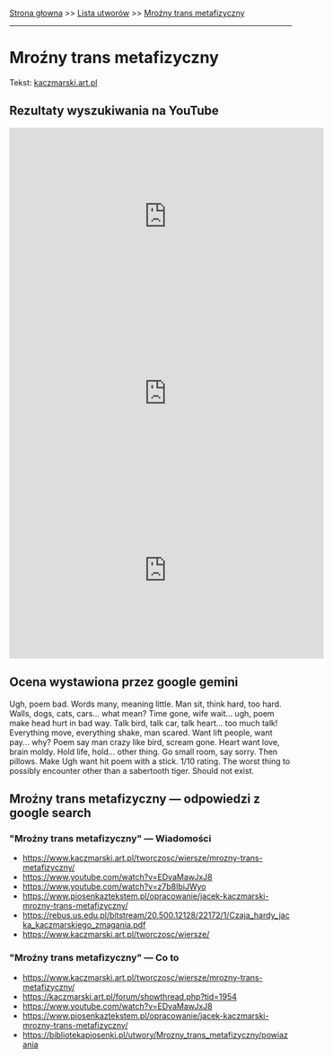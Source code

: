 [Strona głowna](../index.md) >> [Lista utworów](../list.md) >> [Mroźny trans metafizyczny](292.md)

---

# Mroźny trans metafizyczny

Tekst: [kaczmarski.art.pl](https://www.kaczmarski.art.pl/tworczosc/wiersze/mrozny-trans-metafizyczny/)

## Rezultaty wyszukiwania na YouTube

<iframe width="560" height="315" src="https://www.youtube.com/embed/EDvaMawJxJ8?si=IdontcarewhotheIRSsendsImnotpayingtaxes" title="YouTube video player" frameborder="0" allow="accelerometer; autoplay; clipboard-write; encrypted-media; gyroscope; picture-in-picture; web-share" referrerpolicy="strict-origin-when-cross-origin" allowfullscreen></iframe>

<iframe width="560" height="315" src="https://www.youtube.com/embed/z7b8IbiJWyo?si=IdontcarewhotheIRSsendsImnotpayingtaxes" title="YouTube video player" frameborder="0" allow="accelerometer; autoplay; clipboard-write; encrypted-media; gyroscope; picture-in-picture; web-share" referrerpolicy="strict-origin-when-cross-origin" allowfullscreen></iframe>

<iframe width="560" height="315" src="https://www.youtube.com/embed/5DibfCIHV6A?si=IdontcarewhotheIRSsendsImnotpayingtaxes" title="YouTube video player" frameborder="0" allow="accelerometer; autoplay; clipboard-write; encrypted-media; gyroscope; picture-in-picture; web-share" referrerpolicy="strict-origin-when-cross-origin" allowfullscreen></iframe>

## Ocena wystawiona przez google gemini

Ugh, poem bad. Words many, meaning little. Man sit, think hard, too hard. Walls, dogs, cats, cars... what mean? Time gone, wife wait... ugh, poem make head hurt in bad way. Talk bird, talk car, talk heart... too much talk! Everything move, everything shake, man scared. Want lift people, want pay... why? Poem say man crazy like bird, scream gone. Heart want love, brain moldy. Hold life, hold... other thing. Go small room, say sorry. Then pillows. Make Ugh want hit poem with a stick. 1/10 rating. The worst thing to possibly encounter other than a sabertooth tiger. Should not exist.


## Mroźny trans metafizyczny — odpowiedzi z google search

### "Mroźny trans metafizyczny" — Wiadomości

 - <https://www.kaczmarski.art.pl/tworczosc/wiersze/mrozny-trans-metafizyczny/>
 - <https://www.youtube.com/watch?v=EDvaMawJxJ8>
 - <https://www.youtube.com/watch?v=z7b8IbiJWyo>
 - <https://www.piosenkaztekstem.pl/opracowanie/jacek-kaczmarski-mrozny-trans-metafizyczny/>
 - <https://rebus.us.edu.pl/bitstream/20.500.12128/22172/1/Czaja_hardy_jacka_kaczmarskiego_zmagania.pdf>
 - <https://www.kaczmarski.art.pl/tworczosc/wiersze/>

### "Mroźny trans metafizyczny" — Co to

 - <https://www.kaczmarski.art.pl/tworczosc/wiersze/mrozny-trans-metafizyczny/>
 - <https://kaczmarski.art.pl/forum/showthread.php?tid=1954>
 - <https://www.youtube.com/watch?v=EDvaMawJxJ8>
 - <https://www.piosenkaztekstem.pl/opracowanie/jacek-kaczmarski-mrozny-trans-metafizyczny/>
 - <https://bibliotekapiosenki.pl/utwory/Mrozny_trans_metafizyczny/powiazania>

